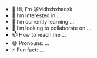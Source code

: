 - 👋 Hi, I’m @Mdhxhxhaosk
- 👀 I’m interested in ...
- 🌱 I’m currently learning ...
- 💞️ I’m looking to collaborate on ...
- 📫 How to reach me ...
- 😄 Pronouns: ...
- ⚡ Fun fact: ...

<!---
Mdhxhxhaosk/Mdhxhxhaosk is a ✨ special ✨ repository because its `README.md` (this file) appears on your GitHub profile.
You can click the Preview link to take a look at your changes.
--->
